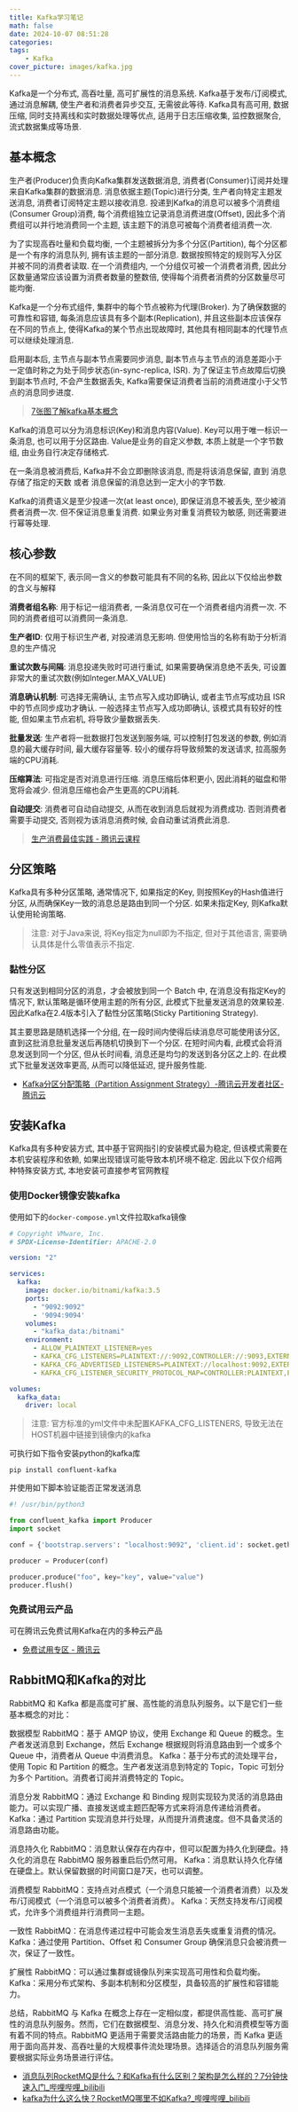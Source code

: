 ```yaml
---
title: Kafka学习笔记
math: false
date: 2024-10-07 08:51:28
categories:
tags:
    - Kafka
cover_picture: images/kafka.jpg
---
```


Kafka是一个分布式, 高吞吐量, 高可扩展性的消息系统. Kafka基于发布/订阅模式, 通过消息解耦, 使生产者和消费者异步交互, 无需彼此等待. Kafka具有高可用, 数据压缩, 同时支持离线和实时数据处理等优点, 适用于日志压缩收集, 监控数据聚合, 流式数据集成等场景.


基本概念
------------------

生产者(Producer)负责向Kafka集群发送数据消息, 消费者(Consumer)订阅并处理来自Kafka集群的数据消息. 消息依据主题(Topic)进行分类, 生产者向特定主题发送消息, 消费者订阅特定主题以接收消息. 投递到Kafka的消息可以被多个消费组(Consumer Group)消费, 每个消费组独立记录消息消费进度(Offset), 因此多个消费组可以并行地消费同一个主题, 该主题下的消息可被每个消费者组消费一次.

为了实现高吞吐量和负载均衡, 一个主题被拆分为多个分区(Partition), 每个分区都是一个有序的消息队列, 拥有该主题的一部分消息. 数据按照特定的规则写入分区并被不同的消费者读取. 在一个消费组内, 一个分组仅可被一个消费者消费, 因此分区数量通常应该设置为消费者数量的整数倍, 使得每个消费者消费的分区数量尽可能均衡.

Kafka是一个分布式组件, 集群中的每个节点被称为代理(Broker). 为了确保数据的可靠性和容错, 每条消息应该具有多个副本(Replication), 并且这些副本应该保存在不同的节点上, 使得Kafka的某个节点出现故障时, 其他具有相同副本的代理节点可以继续处理消息. 

启用副本后, 主节点与副本节点需要同步消息, 副本节点与主节点的消息差距小于一定值时称之为处于同步状态(in-sync-replica, ISR). 为了保证主节点故障后切换到副本节点时, 不会产生数据丢失, Kafka需要保证消费者当前的消费进度小于父节点的消息同步进度.

> [7张图了解kafka基本概念](https://segmentfault.com/a/1190000040633029)

Kafka的消息可以分为消息标识(Key)和消息内容(Value). Key可以用于唯一标识一条消息, 也可以用于分区路由. Value是业务的自定义参数, 本质上就是一个字节数组, 由业务自行决定存储格式.

在一条消息被消费后, Kafka并不会立即删除该消息, 而是将该消息保留, 直到 消息存储了指定的天数 或者 消息保留的消息达到一定大小的字节数.

Kafka的消费语义是至少投递一次(at least once), 即保证消息不被丢失, 至少被消费者消费一次. 但不保证消息重复消费. 如果业务对重复消费较为敏感, 则还需要进行幂等处理.


核心参数
------------

在不同的框架下, 表示同一含义的参数可能具有不同的名称, 因此以下仅给出参数的含义与解释

**消费者组名称**: 用于标记一组消费者, 一条消息仅可在一个消费者组内消费一次. 不同的消费者组可以消费同一条消息.

**生产者ID**: 仅用于标识生产者, 对投递消息无影响. 但使用恰当的名称有助于分析消息的生产情况

**重试次数与间隔**: 消息投递失败时可进行重试, 如果需要确保消息绝不丢失, 可设置非常大的重试次数(例如Integer.MAX_VALUE)

**消息确认机制**: 可选择无需确认, 主节点写入成功即确认, 或者主节点写成功且 ISR 中的节点同步成功才确认. 一般选择主节点写入成功即确认, 该模式具有较好的性能, 但如果主节点宕机, 将导致少量数据丢失.

**批量发送**: 生产者将一批数据打包发送到服务端, 可以控制打包发送的参数, 例如消息的最大缓存时间, 最大缓存容量等. 较小的缓存将导致频繁的发送请求, 拉高服务端的CPU消耗.

**压缩算法**: 可指定是否对消息进行压缩. 消息压缩后体积更小, 因此消耗的磁盘和带宽将会减少. 但消息压缩也会产生更高的CPU消耗.

**自动提交**: 消费者可自动自动提交, 从而在收到消息后就视为消费成功. 否则消费者需要手动提交, 否则视为该消息消费时候, 会自动重试消费此消息.

> [生产消费最佳实践 - 腾讯云课程](https://cloud.tencent.com/developer/tutorial/practice/1007?from=22466&from_column=22466)



分区策略
----------

Kafka具有多种分区策略, 通常情况下, 如果指定的Key, 则按照Key的Hash值进行分区, 从而确保Key一致的消息总是路由到同一个分区. 如果未指定Key, 则Kafka默认使用轮询策略.

> 注意: 对于Java来说, 将Key指定为null即为不指定, 但对于其他语言, 需要确认具体是什么零值表示不指定.

### 黏性分区

只有发送到相同分区的消息，才会被放到同一个 Batch 中, 在消息没有指定Key的情况下, 默认策略是循环使用主题的所有分区, 此模式下批量发送消息的效果较差. 因此Kafka在2.4版本引入了黏性分区策略(Sticky Partitioning Strategy).

其主要思路是随机选择一个分组, 在一段时间内使得后续消息尽可能使用该分区, 直到这批消息批量发送后再随机切换到下一个分区. 在短时间内看, 此模式会将消息发送到同一个分区, 但从长时间看, 消息还是均匀的发送到各分区之上的. 在此模式下批量发送效率更高, 从而可以降低延迟, 提升服务性能.

- [Kafka分区分配策略（Partition Assignment Strategy）-腾讯云开发者社区-腾讯云](https://cloud.tencent.com/developer/article/1708388)


安装Kafka
---------------

Kafka具有多种安装方式, 其中基于官网指引的安装模式最为稳定, 但该模式需要在本机安装程序和依赖, 如果出现错误可能导致本机环境不稳定. 因此以下仅介绍两种特殊安装方式, 本地安装可直接参考官网教程


### 使用Docker镜像安装kafka

使用如下的`docker-compose.yml`文件拉取kafka镜像

```yml
# Copyright VMware, Inc.
# SPDX-License-Identifier: APACHE-2.0

version: "2"

services:
  kafka:
    image: docker.io/bitnami/kafka:3.5
    ports:
      - "9092:9092"
      - '9094:9094'
    volumes:
      - "kafka_data:/bitnami"
    environment:
      - ALLOW_PLAINTEXT_LISTENER=yes
      - KAFKA_CFG_LISTENERS=PLAINTEXT://:9092,CONTROLLER://:9093,EXTERNAL://:9094
      - KAFKA_CFG_ADVERTISED_LISTENERS=PLAINTEXT://localhost:9092,EXTERNAL://localhost:9094
      - KAFKA_CFG_LISTENER_SECURITY_PROTOCOL_MAP=CONTROLLER:PLAINTEXT,EXTERNAL:PLAINTEXT,PLAINTEXT:PLAINTEXT

volumes:
  kafka_data:
    driver: local
```

> 注意: 官方标准的yml文件中未配置KAFKA_CFG_LISTENERS, 导致无法在HOST机器中链接到镜像内的kafka


可执行如下指令安装python的kafka库

```
pip install confluent-kafka
```

并使用如下脚本验证能否正常发送消息

```py
#! /usr/bin/python3

from confluent_kafka import Producer
import socket

conf = {'bootstrap.servers': "localhost:9092", 'client.id': socket.gethostname()}

producer = Producer(conf)

producer.produce("foo", key="key", value="value")
producer.flush()
```

### 免费试用云产品

可在腾讯云免费试用Kafka在内的多种云产品

- [免费试用专区 - 腾讯云](https://cloud.tencent.com/act/pro/free)



RabbitMQ和Kafka的对比
------------------------------


RabbitMQ 和 Kafka 都是高度可扩展、高性能的消息队列服务。以下是它们一些基本概念的对比：

数据模型
RabbitMQ：基于 AMQP 协议，使用 Exchange 和 Queue 的概念。生产者发送消息到 Exchange，然后 Exchange 根据规则将消息路由到一个或多个 Queue 中，消费者从 Queue 中消费消息。
Kafka：基于分布式的流处理平台，使用 Topic 和 Partition 的概念。生产者发送消息到特定的 Topic，Topic 可划分为多个 Partition。消费者订阅并消费特定的 Topic。


消息分发
RabbitMQ：通过 Exchange 和 Binding 规则实现较为灵活的消息路由能力。可以实现广播、直接发送或主题匹配等方式来将消息传递给消费者。
Kafka：通过 Partition 实现消息并行处理，从而提升消费速度。但不具备灵活的消息路由功能。


消息持久化
RabbitMQ：消息默认保存在内存中，但可以配置为持久化到硬盘。持久化的消息在 RabbitMQ 服务器重启后仍然可用。
Kafka：消息默认持久化存储在硬盘上。默认保留数据的时间窗口是7天，也可以调整。

消费模型
RabbitMQ：支持点对点模式（一个消息只能被一个消费者消费）以及发布/订阅模式（一个消息可以被多个消费者消费）。
Kafka：天然支持发布/订阅模式，允许多个消费组并行消费同一主题。


一致性
RabbitMQ：在消息传递过程中可能会发生消息丢失或重复消费的情况。
Kafka：通过使用 Partition、Offset 和 Consumer Group 确保消息只会被消费一次，保证了一致性。


扩展性
RabbitMQ：可以通过集群或镜像队列来实现高可用性和负载均衡。
Kafka：采用分布式架构、多副本机制和分区模型，具备较高的扩展性和容错能力。


总结，RabbitMQ 与 Kafka 在概念上存在一定相似度，都提供高性能、高可扩展性的消息队列服务。然而，它们在数据模型、消息分发、持久化和消费模型等方面有着不同的特点。RabbitMQ 更适用于需要灵活路由能力的场景，而 Kafka 更适用于面向高并发、高吞吐量的大规模事件流处理场景。选择适合的消息队列服务需要根据实际业务场景进行评估。

- [消息队列RocketMQ是什么？和Kafka有什么区别？架构是怎么样的？7分钟快速入门_哔哩哔哩_bilibili](https://www.bilibili.com/video/BV1m7421Z7fN/)
- [kafka为什么这么快？RocketMQ哪里不如Kafka?_哔哩哔哩_bilibili](https://www.bilibili.com/video/BV1Zy411e7qY/)